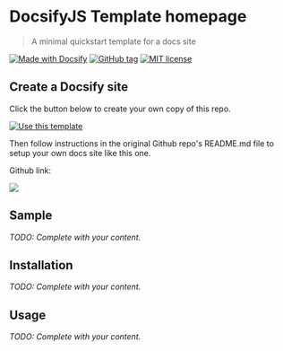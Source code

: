 <!-- TODO: Update with your values. -->
# DocsifyJS Template homepage
> A minimal quickstart template for a docs site

<!-- Choose one of these Docsify badges. The first is just text, the second looks up the latest npm version and displays it. -->
[![Made with Docsify](https://img.shields.io/badge/Made%20with-Docsify-blue.svg)](https://docsify.js.org/) <!-- [![Made with latest Docsify](https://img.shields.io/npm/v/docsify/latest?label=docsify)](https://docsify.js.org/) -->
[![GitHub tag](https://img.shields.io/github/tag/MichaelCurrin/docsify-js-template.svg)](https://GitHub.com/MichaelCurrin/docsify-js-template/tags/) <!-- TODO: Update repo links. -->
[![MIT license](https://img.shields.io/badge/License-MIT-blue.svg)](https://github.com/MichaelCurrin/docsify-js-template/blob/master/README#license) <!-- TODO: Update repo link and change license type in the badge text if not MIT. -->


<!-- TODO: Delete below -->

## Create a Docsify site

Click the button below to create your own copy of this repo.

[![Use this template](https://img.shields.io/badge/Use_this_template-green.svg?style=for-the-badge)](https://github.com/MichaelCurrin/docsify-js-template/generate)

Then follow instructions in the original Github repo's README.md file to setup your own docs site like this one.

Github link:

<a href="https://github.com/MichaelCurrin/docsify-js-template/">
    <img src="https://img.shields.io/github/forks/MichaelCurrin/docsify-js-template?style=social">
</a>

<!-- TODO: Delete above -->


<!-- TODO: Replace the body below with your headings and content. Or remove these sections and rather use customize the sidebar to point to each file. -->


## Sample

_TODO: Complete with your content._

## Installation

_TODO: Complete with your content._

## Usage

_TODO: Complete with your content._
